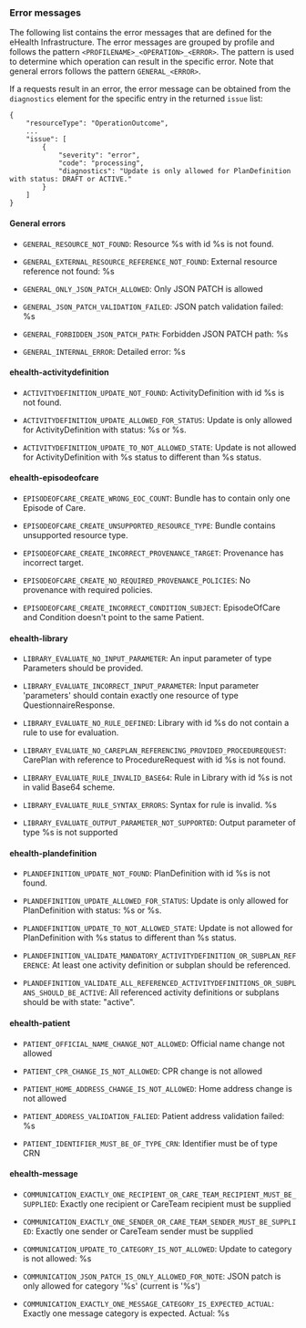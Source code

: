 ### Error messages 

The following list contains the error messages that are defined for the eHealth Infrastructure. The error messages are grouped by profile and follows the pattern `<PROFILENAME>_<OPERATION>_<ERROR>`. The pattern is used to determine which operation can result in the specific error. Note that general errors follows the pattern `GENERAL_<ERROR>`.

If a requests result in an error, the error message can be obtained from the `diagnostics` element for the specific entry in the returned `issue` list:

```
{
    "resourceType": "OperationOutcome",
    ...
    "issue": [
        {
            "severity": "error",
            "code": "processing",
            "diagnostics": "Update is only allowed for PlanDefinition with status: DRAFT or ACTIVE."
        }
    ]
}
```

#### General errors

- `GENERAL_RESOURCE_NOT_FOUND`: Resource %s with id %s is not found.

- `GENERAL_EXTERNAL_RESOURCE_REFERENCE_NOT_FOUND`: External resource reference not found: %s

- `GENERAL_ONLY_JSON_PATCH_ALLOWED`: Only JSON PATCH is allowed

- `GENERAL_JSON_PATCH_VALIDATION_FAILED`: JSON patch validation failed: %s

- `GENERAL_FORBIDDEN_JSON_PATCH_PATH`: Forbidden JSON PATCH path: %s

- `GENERAL_INTERNAL_ERROR`: Detailed error: %s

#### ehealth-activitydefinition

- `ACTIVITYDEFINITION_UPDATE_NOT_FOUND`: ActivityDefinition with id %s is not found.

- `ACTIVITYDEFINITION_UPDATE_ALLOWED_FOR_STATUS`: Update is only allowed for ActivityDefinition with status: %s or %s.

- `ACTIVITYDEFINITION_UPDATE_TO_NOT_ALLOWED_STATE`: Update is not allowed for ActivityDefinition with %s status to different than %s status.

#### ehealth-episodeofcare

- `EPISODEOFCARE_CREATE_WRONG_EOC_COUNT`: Bundle has to contain only one Episode of Care.

- `EPISODEOFCARE_CREATE_UNSUPPORTED_RESOURCE_TYPE`: Bundle contains unsupported resource type.

- `EPISODEOFCARE_CREATE_INCORRECT_PROVENANCE_TARGET`: Provenance has incorrect target.

- `EPISODEOFCARE_CREATE_NO_REQUIRED_PROVENANCE_POLICIES`: No provenance with required policies.

- `EPISODEOFCARE_CREATE_INCORRECT_CONDITION_SUBJECT`: EpisodeOfCare and Condition doesn't point to the same Patient.

#### ehealth-library

- `LIBRARY_EVALUATE_NO_INPUT_PARAMETER`: An input parameter of type Parameters should be provided.

- `LIBRARY_EVALUATE_INCORRECT_INPUT_PARAMETER`: Input parameter 'parameters' should contain exactly one resource of type QuestionnaireResponse.

- `LIBRARY_EVALUATE_NO_RULE_DEFINED`: Library with id %s do not contain a rule to use for evaluation.

- `LIBRARY_EVALUATE_NO_CAREPLAN_REFERENCING_PROVIDED_PROCEDUREQUEST`: CarePlan with reference to ProcedureRequest with id %s is not found.

- `LIBRARY_EVALUATE_RULE_INVALID_BASE64`: Rule in Library with id %s is not in valid Base64 scheme.

- `LIBRARY_EVALUATE_RULE_SYNTAX_ERRORS`: Syntax for rule is invalid. %s

- `LIBRARY_EVALUATE_OUTPUT_PARAMETER_NOT_SUPPORTED`: Output parameter of type %s is not supported

#### ehealth-plandefinition

- `PLANDEFINITION_UPDATE_NOT_FOUND`: PlanDefinition with id %s is not found.

- `PLANDEFINITION_UPDATE_ALLOWED_FOR_STATUS`: Update is only allowed for PlanDefinition with status: %s or %s.

- `PLANDEFINITION_UPDATE_TO_NOT_ALLOWED_STATE`: Update is not allowed for PlanDefinition with %s status to different than %s status.

- `PLANDEFINITION_VALIDATE_MANDATORY_ACTIVITYDEFINITION_OR_SUBPLAN_REFERENCE`: At least one activity definition or subplan should be referenced.

- `PLANDEFINITION_VALIDATE_ALL_REFERENCED_ACTIVITYDEFINITIONS_OR_SUBPLANS_SHOULD_BE_ACTIVE`: All referenced activity definitions or subplans should be with state: "active".

#### ehealth-patient

- `PATIENT_OFFICIAL_NAME_CHANGE_NOT_ALLOWED`: Official name change not allowed

- `PATIENT_CPR_CHANGE_IS_NOT_ALLOWED`: CPR change is not allowed

- `PATIENT_HOME_ADDRESS_CHANGE_IS_NOT_ALLOWED`: Home address change is not allowed

- `PATIENT_ADDRESS_VALIDATION_FALIED`: Patient address validation failed: %s

- `PATIENT_IDENTIFIER_MUST_BE_OF_TYPE_CRN`: Identifier must be of type CRN

#### ehealth-message

- `COMMUNICATION_EXACTLY_ONE_RECIPIENT_OR_CARE_TEAM_RECIPIENT_MUST_BE_SUPPLIED`: Exactly one recipient or CareTeam recipient must be supplied

- `COMMUNICATION_EXACTLY_ONE_SENDER_OR_CARE_TEAM_SENDER_MUST_BE_SUPPLIED`: Exactly one sender or CareTeam sender must be supplied

- `COMMUNICATION_UPDATE_TO_CATEGORY_IS_NOT_ALLOWED`: Update to category is not allowed: %s

- `COMMUNICATION_JSON_PATCH_IS_ONLY_ALLOWED_FOR_NOTE`: JSON patch is only allowed for category '%s' (current is '%s')

- `COMMUNICATION_EXACTLY_ONE_MESSAGE_CATEGORY_IS_EXPECTED_ACTUAL`: Exactly one message category is expected. Actual: %s

